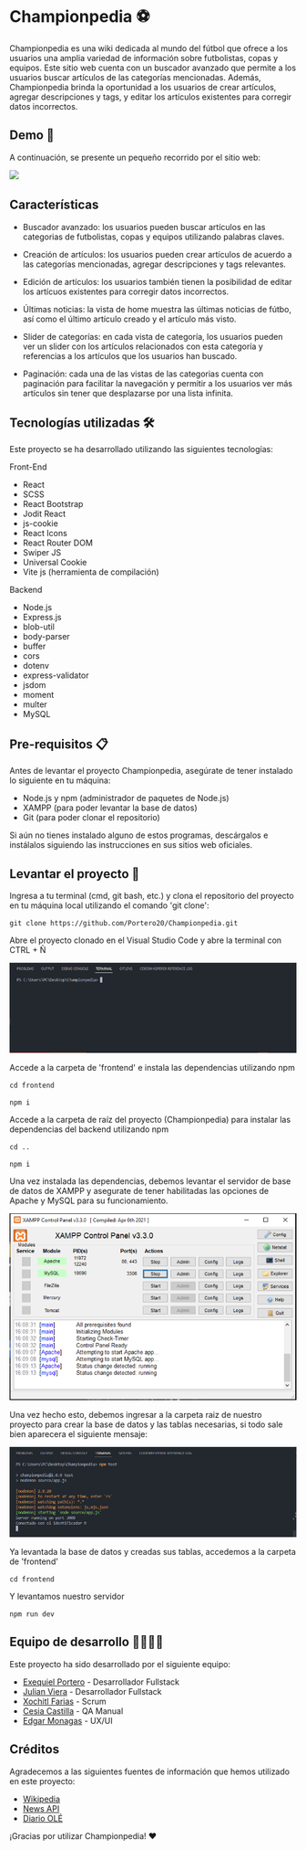 # Championpedia ⚽

Championpedia es una wiki dedicada al mundo del fútbol que ofrece a los usuarios una amplia variedad de información sobre futbolistas, copas y equipos. Este sitio web cuenta con un buscador avanzado que permite a los usuarios buscar artículos de las categorías mencionadas. Además, Championpedia brinda la oportunidad a los usuarios de crear artículos, agregar descripciones y tags, y editar los artículos existentes para corregir datos incorrectos.


## Demo 🎥

A continuación, se presente un pequeño recorrido por el sitio web:

![](./img/../Frontend/src/img/readme/recorrido-sitio%20(1).gif)


## Características

- Buscador avanzado: los usuarios pueden buscar artículos en las categorias de futbolistas, copas y equipos utilizando palabras claves.
  
- Creación de artículos: los usuarios pueden crear artículos de acuerdo a las categorías mencionadas, agregar descripciones y tags relevantes.
  
- Edición de artículos: los usuarios también tienen la posibilidad de editar los artícuos existentes para corregir datos incorrectos.

- Últimas noticias: la vista de home muestra las últimas noticias de fútbo, así como el último artículo creado y el artículo más visto.

- Slider de categorías: en cada vista de categoría, los usuarios pueden ver un slider con los artículos relacionados con esta categoría y referencias a los artículos que los usuarios han buscado.

- Paginación: cada una de las vistas de las categorias cuenta con paginación para facilitar la navegación y permitir a los usuarios ver más artículos sin tener que desplazarse por una lista infinita.

## Tecnologías utilizadas 🛠️

Este proyecto se ha desarrollado utilizando las siguientes tecnologías:

Front-End

- React
- SCSS
- React Bootstrap
- Jodit React
- js-cookie
- React Icons
- React Router DOM
- Swiper JS
- Universal Cookie
- Vite js (herramienta de compilación)

Backend

- Node.js
- Express.js
- blob-util
- body-parser
- buffer
- cors
- dotenv
- express-validator
- jsdom
- moment
- multer
- MySQL

## Pre-requisitos 📋

Antes de levantar el proyecto Championpedia, asegúrate de tener instalado lo siguiente en tu máquina:

- Node.js y npm (administrador de paquetes de Node.js)
- XAMPP (para poder levantar la base de datos)
- Git (para poder clonar el repositorio)

Si aún no tienes instalado alguno de estos programas, descárgalos e instálalos siguiendo las instrucciones en sus sitios web oficiales.


## Levantar el proyecto 🔧

Ingresa a tu terminal (cmd, git bash, etc.) y clona el repositorio del proyecto en tu máquina local utilizando el comando 'git clone':

```
git clone https://github.com/Portero20/Championpedia.git
```

Abre el proyecto clonado en el Visual Studio Code y abre la terminal con CTRL + Ñ

![](./img/../Frontend/src/img/readme/terminal-visual.png)


Accede a la carpeta de 'frontend' e instala las dependencias utilizando npm

```
cd frontend
```
```
npm i
```


Accede a la carpeta de raíz del proyecto (Championpedia) para instalar las dependencias del backend utilizando npm

```
cd ..
```
```
npm i
```


Una vez instalada las dependencias, debemos levantar el servidor de base de datos de XAMPP y asegurate de tener habilitadas las opciones de Apache y MySQL para su funcionamiento.


![](./img/../Frontend/src/img/readme/xampp.png)


Una vez hecho esto, debemos ingresar a la carpeta raiz de nuestro proyecto para crear la base de datos y las tablas necesarias, si todo sale bien aparecera el siguiente mensaje:

![](./img/../Frontend/src/img/readme/npm-test.png)

Ya levantada la base de datos y creadas sus tablas, accedemos a la carpeta de 'frontend'

```
cd frontend
```


Y levantamos nuestro servidor

```
npm run dev
```


## Equipo de desarrollo 👨‍🔧👩‍🔧

Este proyecto ha sido desarrollado por el siguiente equipo:

- [Exequiel Portero](https://www.linkedin.com/in/exequiel-portero/) - Desarrollador Fullstack
- [Julian Viera](https://www.linkedin.com/in/julian-viera/) - Desarrollador Fullstack
- [Xochitl Farias](https://www.linkedin.com/in/xfarias-scrum-master/) - Scrum
- [Cesia Castilla](https://www.linkedin.com/in/cesia-castilla/) - QA Manual
- [Edgar Monagas](https://www.linkedin.com/in/edmonagas/) - UX/UI


## Créditos

Agradecemos a las siguientes fuentes de información que hemos utilizado en este proyecto:

- [Wikipedia](https://es.wikipedia.org/wiki/Wikipedia:Portada)
- [News API](https://newsapi.org/)
- [Diario OLÉ](https://www.ole.com.ar/)
  

¡Gracias por utilizar Championpedia! ❤️
